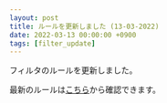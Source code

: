```yaml
---
layout: post
title: ルールを更新しました (13-03-2022)
date: 2022-03-13 00:00:00 +0900
tags: [filter_update]
---
```


フィルタのルールを更新しました。

最新のルールは[こちら](https://github.com/kittytail/BlockerRules)から確認できます。
